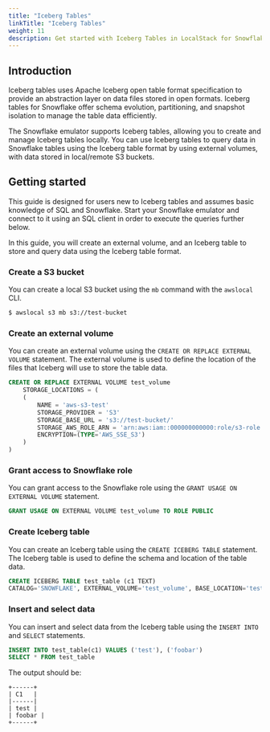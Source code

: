 ```yaml
---
title: "Iceberg Tables"
linkTitle: "Iceberg Tables"
weight: 11
description: Get started with Iceberg Tables in LocalStack for Snowflake
---
```


## Introduction

Iceberg tables uses Apache Iceberg open table format specification to provide an abstraction layer on data files stored in open formats. Iceberg tables for Snowflake offer schema evolution, partitioning, and snapshot isolation to manage the table data efficiently.

The Snowflake emulator supports Iceberg tables, allowing you to create and manage Iceberg tables locally. You can use Iceberg tables to query data in Snowflake tables using the Iceberg table format by using external volumes, with data stored in local/remote S3 buckets.

## Getting started

This guide is designed for users new to Iceberg tables and assumes basic knowledge of SQL and Snowflake. Start your Snowflake emulator and connect to it using an SQL client in order to execute the queries further below.

In this guide, you will create an external volume, and an Iceberg table to store and query data using the Iceberg table format.

### Create a S3 bucket

You can create a local S3 bucket using the `mb` command with the `awslocal` CLI.

```bash
$ awslocal s3 mb s3://test-bucket
```

### Create an external volume

You can create an external volume using the `CREATE OR REPLACE EXTERNAL VOLUME` statement. The external volume is used to define the location of the files that Iceberg will use to store the table data.

```sql
CREATE OR REPLACE EXTERNAL VOLUME test_volume
    STORAGE_LOCATIONS = (
    (
        NAME = 'aws-s3-test'
        STORAGE_PROVIDER = 'S3'
        STORAGE_BASE_URL = 's3://test-bucket/'
        STORAGE_AWS_ROLE_ARN = 'arn:aws:iam::000000000000:role/s3-role'
        ENCRYPTION=(TYPE='AWS_SSE_S3')
    )
)
```

### Grant access to Snowflake role

You can grant access to the Snowflake role using the `GRANT USAGE ON EXTERNAL VOLUME` statement.

```sql
GRANT USAGE ON EXTERNAL VOLUME test_volume TO ROLE PUBLIC
```

### Create Iceberg table

You can create an Iceberg table using the `CREATE ICEBERG TABLE` statement. The Iceberg table is used to define the schema and location of the table data.

```sql
CREATE ICEBERG TABLE test_table (c1 TEXT)
CATALOG='SNOWFLAKE', EXTERNAL_VOLUME='test_volume', BASE_LOCATION='test'
```

### Insert and select data

You can insert and select data from the Iceberg table using the `INSERT INTO` and `SELECT` statements.

```sql
INSERT INTO test_table(c1) VALUES ('test'), ('foobar')
SELECT * FROM test_table
```

The output should be:

```plaintext
+------+
| C1   |
|------|
| test |
| foobar |
+------+
```
